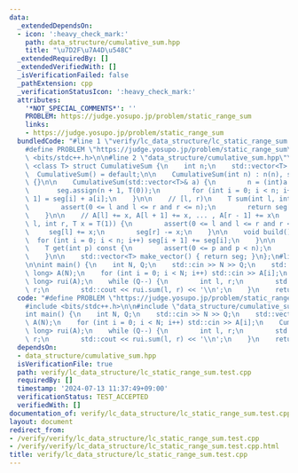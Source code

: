 ```yaml
---
data:
  _extendedDependsOn:
  - icon: ':heavy_check_mark:'
    path: data_structure/cumulative_sum.hpp
    title: "\u7D2F\u7A4D\u548C"
  _extendedRequiredBy: []
  _extendedVerifiedWith: []
  _isVerificationFailed: false
  _pathExtension: cpp
  _verificationStatusIcon: ':heavy_check_mark:'
  attributes:
    '*NOT_SPECIAL_COMMENTS*': ''
    PROBLEM: https://judge.yosupo.jp/problem/static_range_sum
    links:
    - https://judge.yosupo.jp/problem/static_range_sum
  bundledCode: "#line 1 \"verify/lc_data_structure/lc_static_range_sum.test.cpp\"\n\
    #define PROBLEM \"https://judge.yosupo.jp/problem/static_range_sum\"\n\n#include\
    \ <bits/stdc++.h>\n\n#line 2 \"data_structure/cumulative_sum.hpp\"\n\ntemplate\
    \ <class T> struct CumulativeSum {\n    int n;\n    std::vector<T> seg;\n\n  \
    \  CumulativeSum() = default;\n\n    CumulativeSum(int n) : n(n), seg(n + 1, T(0))\
    \ {}\n\n    CumulativeSum(std::vector<T>& a) {\n        n = (int)a.size();\n \
    \       seg.assign(n + 1, T(0));\n        for (int i = 0; i < n; i++) seg[i +\
    \ 1] = seg[i] + a[i];\n    }\n\n    // [l, r)\n    T sum(int l, int r) const {\n\
    \        assert(0 <= l and l <= r and r <= n);\n        return seg[r] - seg[l];\n\
    \    }\n\n    // A[l] += x, A[l + 1] += x, ... , A[r - 1] += x\n    void imos(int\
    \ l, int r, T x = T(1)) {\n        assert(0 <= l and l <= r and r <= n);\n   \
    \     seg[l] += x;\n        seg[r] -= x;\n    }\n\n    void build() {\n      \
    \  for (int i = 0; i < n; i++) seg[i + 1] += seg[i];\n    }\n\n    // return A[p]\n\
    \    T get(int p) const {\n        assert(0 <= p and p < n);\n        return seg[p];\n\
    \    }\n\n    std::vector<T> make_vector() { return seg; }\n};\n#line 6 \"verify/lc_data_structure/lc_static_range_sum.test.cpp\"\
    \n\nint main() {\n    int N, Q;\n    std::cin >> N >> Q;\n    std::vector<long\
    \ long> A(N);\n    for (int i = 0; i < N; i++) std::cin >> A[i];\n    CumulativeSum<long\
    \ long> rui(A);\n    while (Q--) {\n        int l, r;\n        std::cin >> l >>\
    \ r;\n        std::cout << rui.sum(l, r) << '\\n';\n    }\n    return 0;\n}\n"
  code: "#define PROBLEM \"https://judge.yosupo.jp/problem/static_range_sum\"\n\n\
    #include <bits/stdc++.h>\n\n#include \"data_structure/cumulative_sum.hpp\"\n\n\
    int main() {\n    int N, Q;\n    std::cin >> N >> Q;\n    std::vector<long long>\
    \ A(N);\n    for (int i = 0; i < N; i++) std::cin >> A[i];\n    CumulativeSum<long\
    \ long> rui(A);\n    while (Q--) {\n        int l, r;\n        std::cin >> l >>\
    \ r;\n        std::cout << rui.sum(l, r) << '\\n';\n    }\n    return 0;\n}"
  dependsOn:
  - data_structure/cumulative_sum.hpp
  isVerificationFile: true
  path: verify/lc_data_structure/lc_static_range_sum.test.cpp
  requiredBy: []
  timestamp: '2024-07-13 11:37:49+09:00'
  verificationStatus: TEST_ACCEPTED
  verifiedWith: []
documentation_of: verify/lc_data_structure/lc_static_range_sum.test.cpp
layout: document
redirect_from:
- /verify/verify/lc_data_structure/lc_static_range_sum.test.cpp
- /verify/verify/lc_data_structure/lc_static_range_sum.test.cpp.html
title: verify/lc_data_structure/lc_static_range_sum.test.cpp
---
```

